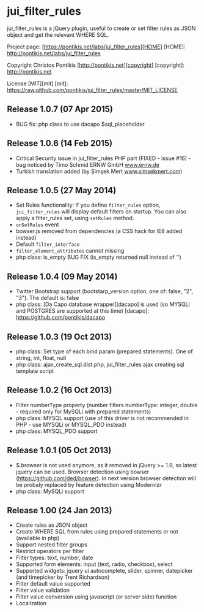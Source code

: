 jui_filter_rules
================

jui_filter_rules is a jQuery plugin, useful to create or set filter rules as JSON object and get the relevant WHERE SQL.

Project page: [https://pontikis.net/labs/jui_filter_rules][HOME]
[HOME]: http://pontikis.net/labs/jui_filter_rules

Copyright Christos Pontikis [http://pontikis.net][copyright]
[copyright]: http://pontikis.net

License [MIT][mit]
[mit]: https://raw.github.com/pontikis/jui_filter_rules/master/MIT_LICENSE

Release 1.0.7 (07 Apr 2015)
--------------------------
* BUG fix: php class to use dacapo $sql_placeholder

Release 1.0.6 (14 Feb 2015)
--------------------------
* Critical Security issue in jui_filter_rules PHP part (FIXED - issue #16) - bug noticed by Timo Schmid ERNW GmbH www.ernw.de
* Turkish translation added (by Şimşek Mert www.simsekmert.com)

Release 1.0.5 (27 May 2014)
--------------------------
* Set Rules functionality: If you define `filter_rules` option, `jui_filter_rules` will display default filters on startup. You can also apply a filter_rules set, using `setRules` method.
* `onSetRules` event
* bowser.js removed from dependencies (a CSS hack for IE8 added instead)
* Default `filter_interface`
* `filter_element_attributes` cannot missing
* php class: is_empty BUG FIX (is_empty returned null instead of '')

Release 1.0.4 (09 May 2014)
--------------------------
* Twitter Bootstrap support (bootstarp_version option, one of: false, "2", "3"). The default is:  false
* php class: [Da Capo database wrapper][dacapo] is used (so MYSQLi and POSTGRES are supported at this time)
[dacapo]: https://github.com/pontikis/dacapo

Release 1.0.3 (19 Oct 2013)
--------------------------
* php class: Set type of each bind param (prepared statements). One of string, int, float, null
* php class: ajax_create_sql.dist.php, jui_filter_rules ajax creating sql template script

Release 1.0.2 (16 Oct 2013)
--------------------------
* Filter numberType property (number filters numberType: integer, double - required only for MySQLi with prepared statements)
* php class: MYSQL support (use of this driver is not recommended in PHP - use MYSQLi or MYSQL_PDO instead)
* php class: MYSQL_PDO support

Release 1.0.1 (05 Oct 2013)
--------------------------
* $.browser is not used anymore, as it removed in jQuery >= 1.9, so latest jquery can be used. Browser detection using bowser (https://github.com/ded/bowser). In next version browser detection will be probaly replaced by feature detection using Modernizr
* php class: MySQLi support

Release 1.00 (24 Jan 2013)
--------------------------
* Create rules as JSON object
* Create WHERE SQL from rules using prepared statements or not (available in php)
* Support nested filter groups
* Restrict operators per filter
* Filter types: text, number, date
* Supported form elements: input (text, radio, checkbox), select
* Supported widgets: jquery ui autocomplete, slider, spinner, datepicker (and timepicker by Trent Richardson)
* Filter default value supported
* Filter value validation
* Filter value conversion using javascript (or server side) function
* Localization